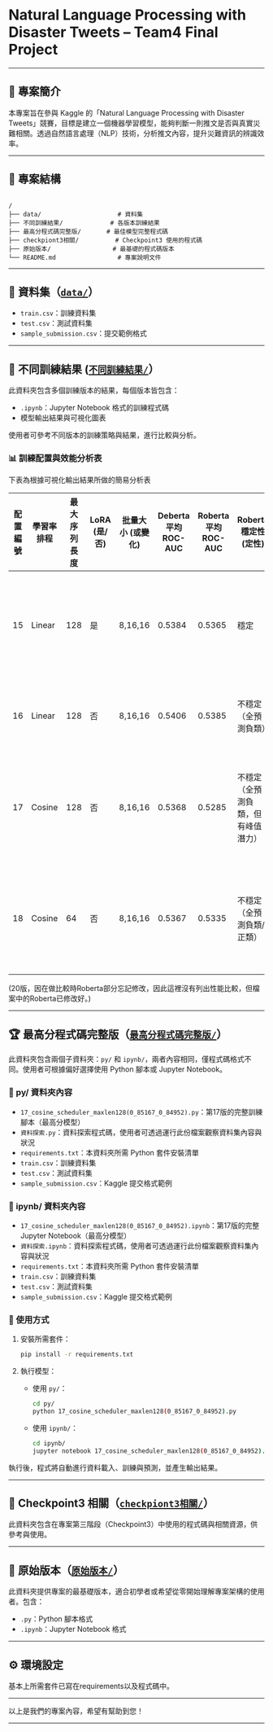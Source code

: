# Natural Language Processing with Disaster Tweets – Team4 Final Project


---

## 🧠 專案簡介

本專案旨在參與 Kaggle 的「Natural Language Processing with Disaster Tweets」競賽，目標是建立一個機器學習模型，能夠判斷一則推文是否與真實災難相關。透過自然語言處理（NLP）技術，分析推文內容，提升災難資訊的辨識效率。

---

## 📁 專案結構

```

/
├── data/                     # 資料集
├── 不同訓練結果/             # 各版本訓練結果
├── 最高分程式碼完整版/       # 最佳模型完整程式碼
├── checkpiont3相關/          # Checkpoint3 使用的程式碼
├── 原始版本/                 # 最基礎的程式碼版本
└── README.md                 # 專案說明文件

````

---

## 📂 資料集（[`data/`](https://github.com/Ting-liu0103/Natural-Language-Processing-with-Disaster-Tweets-team4-finalproject/tree/main/data)）

- `train.csv`：訓練資料集
- `test.csv`：測試資料集
- `sample_submission.csv`：提交範例格式

---

## 🧪 不同訓練結果 ([`不同訓練結果/`](https://github.com/Ting-liu0103/Natural-Language-Processing-with-Disaster-Tweets-team4-finalproject/tree/main/%E4%B8%8D%E5%90%8C%E8%A8%93%E7%B7%B4%E7%B5%90%E6%9E%9C)）

此資料夾包含多個訓練版本的結果，每個版本皆包含：

- `.ipynb`：Jupyter Notebook 格式的訓練程式碼
- 模型輸出結果與可視化圖表

使用者可參考不同版本的訓練策略與結果，進行比較與分析。


### 📊 訓練配置與效能分析表
下表為根據可視化輸出結果所做的簡易分析表

| 配置編號 | 學習率排程 | 最大序列長度 | LoRA (是/否) | 批量大小 (或變化) | Deberta 平均 ROC-AUC | Roberta 平均 ROC-AUC | Roberta 穩定性 (定性)                     | 分析結果                                                                 |
|----------|-------------|----------------|----------------|------------------------|------------------------|-------------------------|------------------------------------------|---------------------------------------------------------------------------|
| 15       | Linear      | 128            | 是             | 8,16,16               | 0.5384                 | 0.5365                  | 穩定                                     | LoRA 顯著提升 Roberta 穩定性，避免災難性失敗。                          |
| 16       | Linear      | 128            | 否             | 8,16,16               | 0.5406                 | 0.5385                  | 不穩定（全預測負類）                     | Roberta 在無 LoRA 時出現災難性失敗。                                     |
| 17       | Cosine      | 128            | 否             | 8,16,16               | 0.5368                 | 0.5285                  | 不穩定（全預測負類，但有峰值潛力）       | Roberta 表現兩極化，部分折疊效能最高，部分完全失效。                    |
| 18       | Cosine      | 64             | 否             | 8,16,16               | 0.5367                 | 0.5335                  | 不穩定（全預測負類/正類）                | 較短序列長度未提升效能，Roberta 出現更多樣的失敗模式。                  |
(20版，因在做比較時Roberta部分忘記修改，因此這裡沒有列出性能比較，但檔案中的Roberta已修改好。)

---


## 🏆 最高分程式碼完整版（[`最高分程式碼完整版/`](https://github.com/Ting-liu0103/Natural-Language-Processing-with-Disaster-Tweets-team4-finalproject/tree/main/%E6%9C%80%E9%AB%98%E5%88%86%E7%A8%8B%E5%BC%8F%E7%A2%BC%E5%AE%8C%E6%95%B4%E7%89%88)）

此資料夾包含兩個子資料夾：`py/` 和 `ipynb/`，兩者內容相同，僅程式碼格式不同。使用者可根據偏好選擇使用 Python 腳本或 Jupyter Notebook。

### 📂 py/ 資料夾內容

* `17_cosine_scheduler_maxlen128(0_85167_0_84952).py`：第17版的完整訓練腳本（最高分模型）
* `資料探索.py`：資料探索程式碼，使用者可透過運行此份檔案觀察資料集內容與狀況
* `requirements.txt`：本資料夾所需 Python 套件安裝清單
* `train.csv`：訓練資料集
* `test.csv`：測試資料集
* `sample_submission.csv`：Kaggle 提交格式範例

### 📂 ipynb/ 資料夾內容

* `17_cosine_scheduler_maxlen128(0_85167_0_84952).ipynb`：第17版的完整 Jupyter Notebook（最高分模型）
* `資料探索.ipynb`：資料探索程式碼，使用者可透過運行此份檔案觀察資料集內容與狀況
* `requirements.txt`：本資料夾所需 Python 套件安裝清單
* `train.csv`：訓練資料集
* `test.csv`：測試資料集
* `sample_submission.csv`：Kaggle 提交格式範例

### 🚀 使用方式

1. 安裝所需套件：

   ```bash
   pip install -r requirements.txt
   ```

2. 執行模型：

   * 使用 `py/`：

     ```bash
     cd py/
     python 17_cosine_scheduler_maxlen128(0_85167_0_84952).py
     ```

   * 使用 `ipynb/`：

     ```bash
     cd ipynb/
     jupyter notebook 17_cosine_scheduler_maxlen128(0_85167_0_84952).ipynb
     ```

執行後，程式將自動進行資料載入、訓練與預測，並產生輸出結果。


---

## 🔁 Checkpoint3 相關（[`checkpiont3相關/`](https://github.com/Ting-liu0103/Natural-Language-Processing-with-Disaster-Tweets-team4-finalproject/tree/main/checkpiont3%E7%9B%B8%E9%97%9C)）

此資料夾包含在專案第三階段（Checkpoint3）中使用的程式碼與相關資源，供參考與使用。

---

## 🧱 原始版本（[`原始版本/`](https://github.com/Ting-liu0103/Natural-Language-Processing-with-Disaster-Tweets-team4-finalproject/tree/main/%E5%8E%9F%E5%A7%8B%E7%89%88%E6%9C%AC)）

此資料夾提供專案的最基礎版本，適合初學者或希望從零開始理解專案架構的使用者。包含：

* `.py`：Python 腳本格式
* `.ipynb`：Jupyter Notebook 格式

---

## ⚙️ 環境設定

基本上所需套件已寫在requirements以及程式碼中。



---


以上是我們的專案內容，希望有幫助到您！

---
